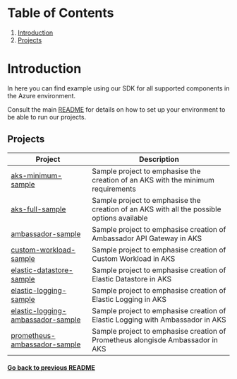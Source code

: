 # Table of Contents
1. [Introduction](#introduction)
2. [Projects](#projects)
# Introduction

In here you can find example using our SDK for all supported components in the Azure environment.

Consult the main [README](../README.md) for details on how to set up your environment to be able to run our projects.

## Projects

| Project                                                                      	| Description                                                                               	|
|-----------------------------------------------------------------------------	|-------------------------------------------------------------------------------------------	|
| [ aks-minimum-sample ]( ./aks-minimum-sample/ )                              	| Sample project to emphasise the creation of an AKS with the minimum requirements           	|
| [ aks-full-sample ]( ./aks-full-sample/ )                                   	| Sample project to emphasise the creation of an AKS with all the possible options available 	|
| [ ambassador-sample ]( ./ambassador-sample/ ) 	                              | Sample project to emphasise creation of Ambassador API Gateway in AKS                     	|
| [ custom-workload-sample ](./custom-workload-sample/)                         | Sample project to emphasise creation of Custom Workload in AKS                              |
| [ elastic-datastore-sample ]( ./elastic-datastore-sample/ ) 	                | Sample project to emphasise creation of Elastic Datastore in AKS                          	|
| [ elastic-logging-sample ]( ./elastic-logging-sample/ ) 	                    | Sample project to emphasise creation of Elastic Logging in AKS                             	|
| [ elastic-logging-ambassador-sample ]( ./elastic-logging-ambassador-sample/ ) | Sample project to emphasise creation of Elastic Logging with Ambassador in AKS            	|
| [ prometheus-ambassador-sample ]( ./prometheus-ambassador-sample/ ) 	        | Sample project to emphasise creation of Prometheus alongisde Ambassador in AKS             	|

#### [Go back to previous README](../README.md)